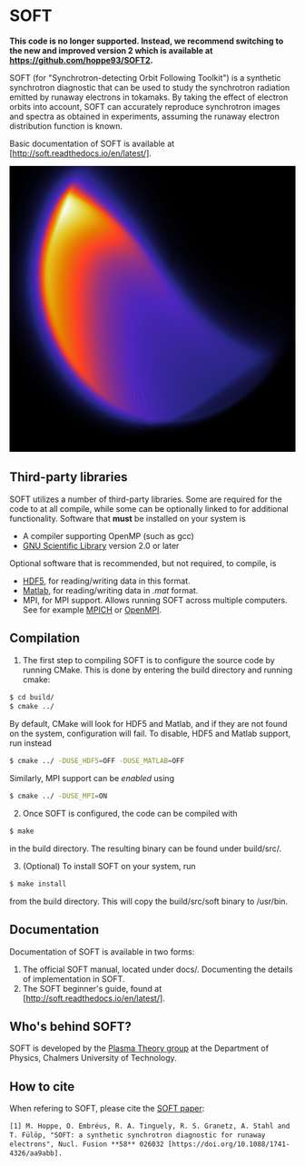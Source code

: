 # SOFT
**This code is no longer supported. Instead, we recommend switching to the new and improved version 2 which is available at https://github.com/hoppe93/SOFT2.**

SOFT (for "Synchrotron-detecting Orbit Following Toolkit") is a synthetic synchrotron diagnostic that can be used to study the synchrotron radiation emitted by runaway electrons in tokamaks. By taking the effect of electron orbits into account, SOFT can accurately reproduce synchrotron images and spectra as obtained in experiments, assuming the runaway electron distribution function is known.

Basic documentation of SOFT is available at [http://soft.readthedocs.io/en/latest/].

![Synthetic synchrotron image](https://github.com/hoppe93/SOFT/raw/master/examples/scone.png "Synthetic synchrotron image")

## Third-party libraries
SOFT utilizes a number of third-party libraries. Some are required for the code to at all compile, while some can be optionally linked to for additional functionality. Software that **must** be installed on your system is

- A compiler supporting OpenMP (such as gcc)
- [GNU Scientific Library](https://www.gnu.org/software/gsl/) version 2.0 or later

Optional software that is recommended, but not required, to compile, is

- [HDF5](https://support.hdfgroup.org/HDF5/), for reading/writing data in this format.
- [Matlab](https://www.mathworks.com/products/matlab.html), for reading/writing data in *.mat* format.
- MPI, for MPI support. Allows running SOFT across multiple computers. See for example [MPICH](https://www.mpich.org/) or [OpenMPI](https://www.open-mpi.org/).

## Compilation
1. The first step to compiling SOFT is to configure the source code by running CMake. This is done by entering the build directory and running cmake:
```bash
$ cd build/
$ cmake ../
```
By default, CMake will look for HDF5 and Matlab, and if they are not found on the system, configuration will fail. To disable, HDF5 and Matlab support, run instead
```bash
$ cmake ../ -DUSE_HDF5=OFF -DUSE_MATLAB=OFF
```
Similarly, MPI support can be *enabled* using
```bash
$ cmake ../ -DUSE_MPI=ON
```

2. Once SOFT is configured, the code can be compiled with
```bash
$ make
```
in the build directory. The resulting binary can be found under build/src/.

3. (Optional) To install SOFT on your system, run
```bash
$ make install
```
from the build directory. This will copy the build/src/soft binary to /usr/bin.

## Documentation
Documentation of SOFT is available in two forms:
1. The official SOFT manual, located under docs/. Documenting the details of implementation in SOFT.
2. The SOFT beginner's guide, found at [http://soft.readthedocs.io/en/latest/].

## Who's behind SOFT?
SOFT is developed by the [Plasma Theory group](http://ft.nephy.chalmers.se/) at the Department of Physics, Chalmers University of Technology.

## How to cite
When refering to SOFT, please cite the [SOFT paper](https://doi.org/10.1088/1741-4326/aa9abb):
```
[1] M. Hoppe, O. Embréus, R. A. Tinguely, R. S. Granetz, A. Stahl and T. Fülöp, "SOFT: a synthetic synchrotron diagnostic for runaway electrons", Nucl. Fusion **58** 026032 [https://doi.org/10.1088/1741-4326/aa9abb].
```

